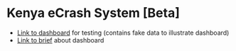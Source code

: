# Kenya eCrash System [Beta]

* [Link to dashboard]() for testing (contains fake data to illustrate dashboard)
* [Link to brief](https://documents1.worldbank.org/curated/en/099812409142212391/pdf/IDU0fa12afc501d270442e0a7b7039186f51bfab.pdf) about dashboard
